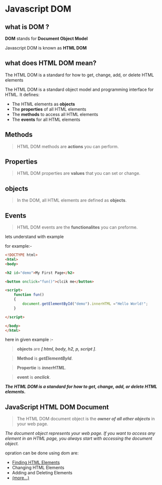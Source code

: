 # Javascript DOM

## what is DOM ?

**DOM** stands for **Document Object Model**

Javascript DOM is known as **HTML DOM**

## what does HTML DOM mean?

The HTML DOM is a standard for how to get, change, add, or delete HTML elements

The HTML DOM is a standard object model and programming interface for HTML. It defines:

- The HTML elements as **objects**
- The **properties** of all HTML elements
- The **methods** to access all HTML elements
- The **events** for all HTML elements


## Methods
>HTML DOM methods are **actions** you can perform.

## Properties
>HTML DOM properties are **values** that you can set or change.

## objects
>In the DOM, all HTML elements are defined as **objects**.

## Events
>HTML DOM events are the **functionalites** you can preforme. 


lets understand with example 

for example:-

``` html
<!DOCTYPE html>
<html>
<body>

<h2 id="demo">My First Page</h2>

<button onclick="fun()">clcik me</button>

<script>
    function fun()
    {
        document.getElementById("demo").innerHTML ="Hello World!";
    }

</script>

</body>
</html>
```

here in given example :-

>**objects** are ***[ html, body, h2, p, script ]***.

>**Method** is ***getElementById***.

>**Propertie** is ***innerHTML***.

>**event** is ***onclick***.

***The HTML DOM is a standard for how to get, change, add, or delete HTML elements.***

## JavaScript HTML DOM Document
>The HTML DOM document object is the ***owner of all other objects*** in your web page.

*The document object represents your web page.
If you want to access any element in an HTML page, you always start with accessing the document object.*

opration can be done using dom are:

- [Finding HTML Elements](https://github.com/baljinder78/Full_Stack_Notes/blob/main/Javascript%20Notes/js_Finding_HTML_Elements.md)
- Changing HTML Elements
- Adding and Deleting Elements
- [(more...)](https://www.w3schools.com/js/js_htmldom_document.asp)